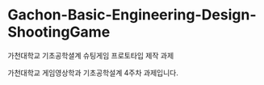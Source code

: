 # Gachon-Basic-Engineering-Design-ShootingGame
가천대학교 기초공학셜계 슈팅게임 프로토타입 제작 과제

가천대학교 게임영상학과 기초공학설계 4주차 과제입니다.
